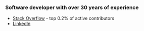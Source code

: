 ### Software developer with over 30 years of experience

* [Stack Overflow](https://stackoverflow.com/users/3679676/jayson-minard) - top 0.2% of active contributors
* [LinkedIn](https://www.linkedin.com/in/jaysonminard/) 



